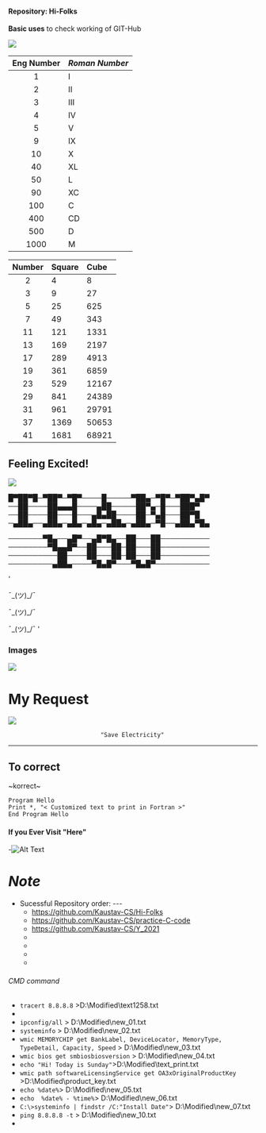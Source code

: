 ####    Repository:    Hi-Folks
__Basic uses__ to check working of GIT-Hub



![](https://media.giphy.com/media/ByTh8UTOcOXL2/giphy.gif)


|Eng Number |*Roman Number* |
|:-:|:-|
| 1 | I |
| 2 | II |
| 3 | III |
| 4 | IV |
| 5 | V |
| 9 | IX |
| 10 | X |
| 40 | XL |
| 50 | L |
| 90 | XC |
| 100 | C |
| 400 | CD |
| 500 | D |
| 1000 | M |




|Number |Square |Cube |
|:-:|:-|:-|
| 2 | 4 | 8|
| 3 | 9 | 27|
| 5 | 25 | 625|
| 7 | 49 | 343|
| 11 | 121 | 1331|
| 13 | 169 | 2197|
| 17 | 289 | 4913|
| 19 | 361 | 6859|
| 23 | 529 | 12167|
| 29 | 841 | 24389|
| 31 | 961 | 29791|
| 37 | 1369 | 50653|
| 41 | 1681 | 68921|


## Feeling Excited!
![](https://media.giphy.com/media/Qjmp5vKEERPyw/giphy.gif)
     

█▀██▀█─▀██▀─▀█▀────█─────▀██▄─▀█▀─▀██▀▄█▀
──██────██▄▄▄█────▄██─────██▀▄─█───███▀
──██────██───█───▄█▄██────██─▀▄█───██▀█
─▄██▄──▄██▄─▄█▄─▄█▄─▄██▄─▄██▄─▀█──▄██▄▀█▄

───────▀█▄──▄█▀──▄█▀█▄──██───██──────────
────────▀█▄▄█▀──██───██─██───██──────────
──────────██────██───██─██───██──────────
─────────▄██▄────▀█▄█▀───▀█▄█▀───────────


'

¯\_(ツ)_/¯


¯\_(ツ)_/¯


¯\_(ツ)_/¯
'


### Images

<img src = "https://images2.minutemediacdn.com/image/upload/c_crop,h_1080,w_1920,x_0,y_73/f_auto,q_auto,w_1100/v1607957918/shape/mentalfloss/72659-pixabay.jpg">

My Request
==========
![](https://media.giphy.com/media/4QFBnpGrnISWPpX48Y/giphy.gif)


                              "Save Electricity"
----

## To correct
~korrect~

~~~
Program Hello
Print *, "< Customized text to print in Fortran >"
End Program Hello
~~~

#### If you Ever Visit "Here"
-![Alt Text](https://media.giphy.com/media/DJsXEMm8GS5PJ3Za00/giphy.gif)
    
 
# _Note_
* Sucessful Repository order: ---    
     - https://github.com/Kaustav-CS/Hi-Folks
     - https://github.com/Kaustav-CS/practice-C-code
     - https://github.com/Kaustav-CS/Y_2021
     -
     -
     -
     -
   

###### *CMD command*

-  `tracert 8.8.8.8` >D:\Modified\text1258.txt
-  ` `
-  `ipconfig/all` > D:\Modified\new_01.txt
-  `systeminfo` > D:\Modified\new_02.txt
-  `wmic MEMORYCHIP get BankLabel, DeviceLocator, MemoryType, TypeDetail, Capacity, Speed` > D:\Modified\new_03.txt
-  `wmic bios get smbiosbiosversion` > D:\Modified\new_04.txt
-  `echo "Hi! Today is Sunday"`>D:\Modified\text_print.txt
-  `wmic path softwareLicensingService get OA3xOriginalProductKey `>D:\Modified\product_key.txt
-  `echo %date%`> D:\Modified\new_05.txt
-  `echo  %date% - %time%`> D:\Modified\new_06.txt
-  `C:\>systeminfo | findstr /C:"Install Date"`> D:\Modified\new_07.txt
-  `ping 8.8.8.8 -t` > D:\Modified\new_10.txt
-  




